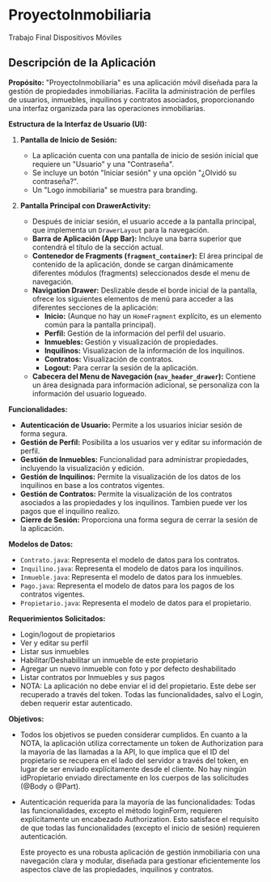 # ProyectoInmobiliaria
Trabajo Final Dispositivos Móviles

## Descripción de la Aplicación

**Propósito:**
"ProyectoInmobiliaria" es una aplicación móvil diseñada para la gestión de propiedades inmobiliarias. Facilita la administración de perfiles de usuarios, inmuebles, inquilinos y contratos asociados, proporcionando una interfaz organizada para las operaciones inmobiliarias.

**Estructura de la Interfaz de Usuario (UI):**

1.  **Pantalla de Inicio de Sesión:**
    *   La aplicación cuenta con una pantalla de inicio de sesión inicial que requiere un "Usuario" y una "Contraseña".
    *   Se incluye un botón "Iniciar sesión" y una opción "¿Olvidó su contraseña?".
    *   Un "Logo inmobiliaria" se muestra para branding.

2.  **Pantalla Principal con DrawerActivity:**
    *   Después de iniciar sesión, el usuario accede a la pantalla principal, que implementa un `DrawerLayout` para la navegación.
    *   **Barra de Aplicación (App Bar):** Incluye una barra superior que contendrá el título de la sección actual.
    *   **Contenedor de Fragments (`fragment_container`):** El área principal de contenido de la aplicación, donde se cargan dinámicamente diferentes módulos (fragments) seleccionados desde el menu de navegación.
    *   **Navigation Drawer:** Deslizable desde el borde inicial de la pantalla, ofrece los siguientes elementos de menú para acceder a las diferentes secciones de la aplicación:
        *   **Inicio:** (Aunque no hay un `HomeFragment` explícito, es un elemento común para la pantalla principal).
        *   **Perfil:** Gestión de la información del perfil del usuario.
        *   **Inmuebles:** Gestión y visualización de propiedades.
        *   **Inquilinos:** Visualizacion de la información de los inquilinos.
        *   **Contratos:** Visualización de contratos.
        *   **Logout:** Para cerrar la sesión de la aplicación.
    *   **Cabecera del Menu de Navegación (`nav_header_drawer`):** Contiene un área designada para información adicional, se personaliza con la información del usuario logueado.

**Funcionalidades:**

*   **Autenticación de Usuario:** Permite a los usuarios iniciar sesión de forma segura.
*   **Gestión de Perfil:** Posibilita a los usuarios ver y editar su información de perfil.
*   **Gestión de Inmuebles:** Funcionalidad para administrar propiedades, incluyendo la visualización y edición.
*   **Gestión de Inquilinos:** Permite la visualización de los datos de los inquilinos en base a los contratos vigentes.
*   **Gestión de Contratos:** Permite la visualización de los contratos asociados a las propiedades y los inquilinos. Tambien puede ver los pagos que el inquilino realizo.
*   **Cierre de Sesión:** Proporciona una forma segura de cerrar la sesión de la aplicación.

**Modelos de Datos:**

*   `Contrato.java`: Representa el modelo de datos para los contratos.
*   `Inquilino.java`: Representa el modelo de datos para los inquilinos.
*   `Inmueble.java`: Representa el modelo de datos para los inmuebles.
*   `Pago.java`: Representa el modelo de datos para los pagos de los contratos vigentes.
*   `Propietario.java`: Representa el modelo de datos para el propietario.

**Requerimientos Solicitados:**

* Login/logout de propietarios
* Ver y editar su perfil
* Listar sus inmuebles
* Habilitar/Deshabilitar un inmueble de este propietario
* Agregar un nuevo inmueble con foto y por defecto deshabilitado
* Listar contratos por Inmuebles y sus pagos
* NOTA: La aplicación no debe enviar el id del propietario. Este debe ser recuperado a través del token.
  Todas las funcionalidades, salvo el Login, deben requerir estar autenticado.

**Objetivos:**

* Todos los objetivos se pueden considerar cumplidos. En cuanto a la NOTA, la aplicación utiliza correctamente un token de Authorization para la mayoría de las llamadas a la API, lo que implica que el ID del propietario se recupera en el lado del servidor a través del token, en lugar de ser enviado explícitamente desde el cliente. No hay ningún idPropietario enviado directamente en los cuerpos de las solicitudes (@Body o @Part).
* Autenticación requerida para la mayoría de las funcionalidades: Todas las funcionalidades, excepto el método loginForm, requieren explícitamente un encabezado Authorization. Esto satisface el requisito de que todas las funcionalidades (excepto el inicio de sesión) requieren autenticación.

  Este proyecto es una robusta aplicación de gestión inmobiliaria con una navegación clara y modular, diseñada para gestionar eficientemente los aspectos clave de las propiedades, inquilinos y contratos.
